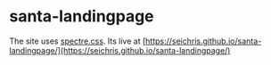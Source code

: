 # santa-landingpage

The site uses [spectre.css](https://picturepan2.github.io/spectre/index.html). Its live at [https://seichris.github.io/santa-landingpage/](https://seichris.github.io/santa-landingpage/)
